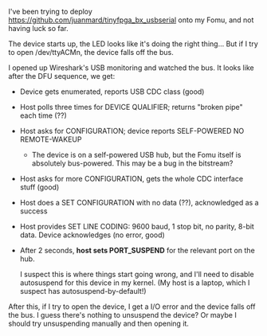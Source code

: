 I've been trying to deploy https://github.com/juanmard/tinyfpga_bx_usbserial
onto my Fomu, and not having luck so far.

The device starts up, the LED looks like it's doing the right thing...
But if I try to open /dev/ttyACMn, the device falls off the bus.

I opened up Wireshark's USB monitoring and watched the bus.
It looks like after the DFU sequence, we get:

- Device gets enumerated, reports USB CDC class (good)
- Host polls three times for DEVICE QUALIFIER; returns "broken pipe" each time (??)
- Host asks for CONFIGURATION; device reports SELF-POWERED NO REMOTE-WAKEUP
    - The device is on a self-powered USB hub, but the Fomu itself is absolutely bus-powered. This may be a bug in the bitstream?
- Host asks for more CONFIGURATION, gets the whole CDC interface stuff (good)
- Host does a SET CONFIGURATION with no data (??), acknowledged as a success
- Host provides SET LINE CODING: 9600 baud, 1 stop bit, no parity, 8-bit data.
    Device acknowledges (no error, good)
- After 2 seconds, **host sets PORT_SUSPEND** for the relevant port on the hub.

  I suspect this is where things start going wrong, and I'll need to disable autosuspend for this device in my kernel.
  (My host is a laptop, which I suspect has autosuspend-by-default!)

After this, if I try to open the device, I get a I/O error and the device falls off the bus.
I guess there's nothing to unsuspend the device?
Or maybe I should try unsuspending manually and then opening it.
